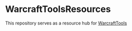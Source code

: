# WarcraftToolsResources

This repository serves as a resource hub for [WarcraftTools](https://github.com/nimile/Warcraft-Tools)
